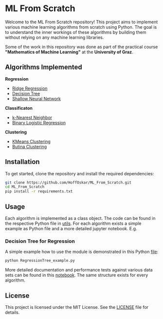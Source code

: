 # ML From Scratch

Welcome to the ML From Scratch repository! This project aims to implement various machine learning algorithms from scratch using Python. The goal is to understand the inner workings of these algorithms by building them without relying on any machine learning libraries.

Some of the work in this repository was done as part of the practical course **"Mathematics of Machine Learning"** at the **University of Graz**.

## Algorithms Implemented

**Regression**
- [Ridge Regression](Regression/Ridge.ipynb)
- [Decision Tree](Regression/RegTree.ipynb)
- [Shallow Neural Network](Regression/MLP.ipynb)

**Classificaton**
- [k-Nearest Neighbor](Classification/KNN.ipynb)
- [Binary Logistic Regression](Classification/LogReg.ipynb)

**Clustering**
- [KMeans Clustering](Clustering/KMeans.ipynb)
- [Butina Clustering](Clustering/Butina.ipynb)

## Installation

To get started, clone the repository and install the required dependencies:

```bash
git clone https://github.com/HoffOskar/ML_From_Scratch.git
cd ML_From_Scratch
pip install -r requirements.txt
```

## Usage

Each algorithm is implemented as a class object. The code can be found in the respective Python file in [utils](utils/). For each algorithm exists a simple example as Python file and a more detailed jupyter notebook. E.g.

### Decision Tree for Regression

A simple example how to use the module is demonstrated in this Python [file](example_RegTree.py):
```bash
python RegressionTree_example.py
```
More detailed documentation and performance tests against various data sets can be found in this [notebook](Regression/RegTree.ipynb). The same structure exists for every algorithm. 

## License

This project is licensed under the MIT License. See the [LICENSE](LICENSE) file for details.